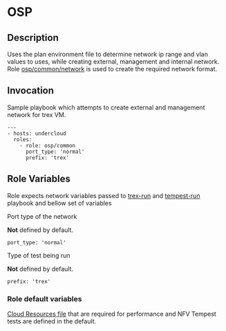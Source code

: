 # OSP
## Description
Uses the plan environment file to determine network ip range and vlan values to uses, while creating external, management and internal network. Role [osp/common/network](https://github.com/yogananth-subramanian/ansible-nfv/blob/master/roles/osp/common/tasks/network.yml) is used to create the required network format.


## Invocation

Sample playbook which attempts to create external and management network for trex VM.

````
---
- hosts: undercloud 
  roles:
    - role: osp/common
      port_type: 'normal'
      prefix: 'trex'
````

## Role Variables

Role expects network variables passed to [trex-run](https://github.com/yogananth-subramanian/ansible-nfv/blob/master/user-specific/trex.yaml) and [tempest-run](https://github.com/yogananth-subramanian/ansible-nfv/blob/master/user-specific/tempest.yaml) playbook and bellow set of variables

Port type of the network

**Not** defined by default.
````
port_type: 'normal'
````

Type of test being run

**Not** defined by default.
````
prefix: 'trex'
````

### Role default variables
[Cloud Resources file](https://github.com/redhat-openstack/ansible-nfv/blob/master/docs/packet_gen/trex/performance_scenario.md#create-cloud-resources) that are required for performance and NFV Tempest tests are defined in the default.

